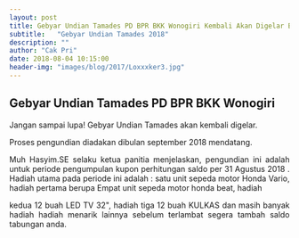 ```yaml
---
layout: post
title: Gebyar Undian Tamades PD BPR BKK Wonogiri Kembali Akan Digelar Bulan September 2018 Mendatang
subtitle:   "Gebyar Undian Tamades 2018"
description: ""
author: "Cak Pri"
date: 2018-08-04 10:15:00
header-img: "images/blog/2017/Loxxxker3.jpg"
---
```



## Gebyar Undian Tamades PD BPR BKK Wonogiri
<div style="text-align: justify;">


Jangan sampai lupa! Gebyar Undian Tamades akan kembali digelar.

Proses pengundian diadakan dibulan september 2018 mendatang. 

Muh Hasyim.SE selaku ketua panitia menjelaskan, pengundian ini adalah untuk periode pengumpulan kupon perhitungan saldo per 31 Agustus 2018
. 
Hadiah utama pada periode ini adalah : satu unit sepeda motor Honda Vario, hadiah pertama berupa Empat unit sepeda motor honda beat, hadiah 

kedua 12 buah LED TV 32", hadiah tiga 12 buah KULKAS dan masih banyak hadiah hadiah menarik lainnya
sebelum terlambat segera tambah saldo tabungan anda.
